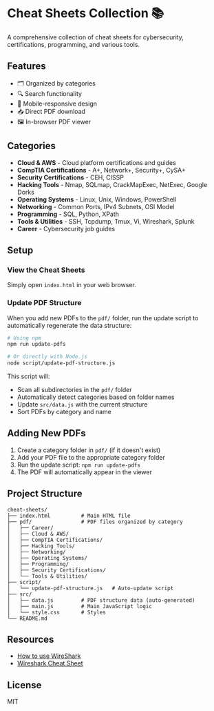 # Cheat Sheets Collection 📚

A comprehensive collection of cheat sheets for cybersecurity, certifications, programming, and various tools.

## Features

- 🗂️ Organized by categories
- 🔍 Search functionality
- 📱 Mobile-responsive design
- 📥 Direct PDF download
- 🖼️ In-browser PDF viewer

## Categories

- **Cloud & AWS** - Cloud platform certifications and guides
- **CompTIA Certifications** - A+, Network+, Security+, CySA+
- **Security Certifications** - CEH, CISSP
- **Hacking Tools** - Nmap, SQLmap, CrackMapExec, NetExec, Google Dorks
- **Operating Systems** - Linux, Unix, Windows, PowerShell
- **Networking** - Common Ports, IPv4 Subnets, OSI Model
- **Programming** - SQL, Python, XPath
- **Tools & Utilities** - SSH, Tcpdump, Tmux, Vi, Wireshark, Splunk
- **Career** - Cybersecurity job guides

## Setup

### View the Cheat Sheets

Simply open `index.html` in your web browser.

### Update PDF Structure

When you add new PDFs to the `pdf/` folder, run the update script to automatically regenerate the data structure:

```bash
# Using npm
npm run update-pdfs

# Or directly with Node.js
node script/update-pdf-structure.js
```

This script will:

- Scan all subdirectories in the `pdf/` folder
- Automatically detect categories based on folder names
- Update `src/data.js` with the current structure
- Sort PDFs by category and name

## Adding New PDFs

1. Create a category folder in `pdf/` (if it doesn't exist)
2. Add your PDF file to the appropriate category folder
3. Run the update script: `npm run update-pdfs`
4. The PDF will automatically appear in the viewer

## Project Structure

```
cheat-sheets/
├── index.html          # Main HTML file
├── pdf/                # PDF files organized by category
│   ├── Career/
│   ├── Cloud & AWS/
│   ├── CompTIA Certifications/
│   ├── Hacking Tools/
│   ├── Networking/
│   ├── Operating Systems/
│   ├── Programming/
│   ├── Security Certifications/
│   └── Tools & Utilities/
├── script/
│   └── update-pdf-structure.js   # Auto-update script
├── src/
│   ├── data.js         # PDF structure data (auto-generated)
│   ├── main.js         # Main JavaScript logic
│   └── style.css       # Styles
└── README.md
```

## Resources

- [How to use WireShark](https://www.stationx.net/how-to-use-wireshark-to-capture-network-traffic/)
- [Wireshark Cheat Sheet](https://drive.google.com/drive/folders/132ptAPFrhVZAV5dMMK6Jk9HSA4UJl7Du?sh_kit=2b6ce0a25f1787b4012e55fd345e0cc36f7974832f1caa670f49aa49728e80f4)

## License

MIT
